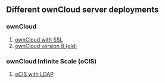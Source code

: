 ## Different ownCloud server deployments

### ownCloud

1. [ownCloud with SSL](https://github.com/saw-jan/oC-deployments/tree/master/oc-ssl)
2. [ownCloud version 8 (old)](https://github.com/saw-jan/oC-deployments/tree/master/oc8)

### ownCloud Infinite Scale (oCIS)

1. [oCIS with LDAP](https://github.com/saw-jan/oC-deployments/tree/master/ocis-ldap)
